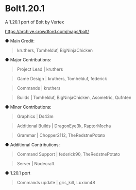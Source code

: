 # Bolt1.20.1
A 1.20.1 port of Bolt by Vertex 

https://archive.crowdford.com/maps/bolt/

● Main Credit:

> kruthers, Tomhelduf, BigNinjaChicken

● Major Contributions:

> Project Lead | kruthers

> Game Design | kruthers, Tomhelduf, federick

> Commands | kruthers

> Builds | Tomhelduf, BigNinjaChicken, Asometric, Qu1nten

● Minor Contributions:

> Graphics | Ds43m

> Additional Builds | DragonEye3k, RaptorMocha

> Grammar | Chopper2112, TheRedstnePotato

● Additional Contributions:

> Command Support | federick90, TheRedstnePotato

> Server | Nodecraft

● 1.20.1 port

> Commands update | gris_kill, Luxion48
